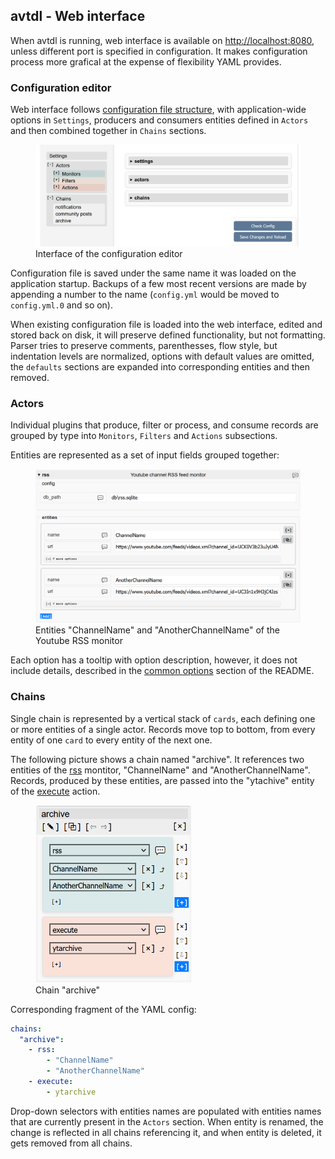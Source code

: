 ## avtdl - Web interface

When avtdl is running, web interface is available on <http://localhost:8080>, unless different port is specified in
configuration. It makes configuration process more grafical at the expense of flexibility YAML provides.

### Configuration editor

Web interface follows [configuration file structure](https://github.com/15532th/avtdl#configuration-file-format), with
application-wide options in `Settings`, producers and consumers entities defined in `Actors` and then combined together
in `Chains` sections.

<figure>
<img src="main_view.png" width="800" alt="Interface of the configuration editor"/>
<figcaption>
Interface of the configuration editor
</figcaption>
</figure>

Configuration file is saved under the same name it was loaded on the application startup. Backups of a few most recent
versions are made by appending a number to the name (`config.yml` would be moved to `config.yml.0` and so on).

When existing configuration file is loaded into the web interface, edited and stored back on disk, it will preserve defined functionality, but not formatting. Parser tries to preserve comments, parenthesses, flow style, but indentation levels are normalized, options with default values are omitted, the `defaults` sections are expanded into corresponding entities and then removed.

### Actors

Individual plugins that produce, filter or process, and consume records are grouped by type into `Monitors`, `Filters` and `Actions` subsections.

Entities are represented as a set of input fields grouped together:

<figure>
<img src="monitor_rss.png" width="800"/>
<figcaption>
Entities "ChannelName" and "AnotherChannelName" of the Youtube RSS monitor

</figcaption>
</figure>

Each option has a tooltip with option description, however, it does not include details, described in the [common options](https://github.com/15532th/avtdl#common-options) section of the README.

### Chains

Single chain is represented by a vertical stack of `cards`, each defining one or more entities of a single actor. Records move top to bottom, from every entity of one `card` to every entity of the next one. 

The following picture shows a chain named "archive". It references two entities of the [rss](https://github.com/15532th/avtdl/blob/master/PLUGINS.md#rss---youtube-channel-rss-feed-monitor) montitor, "ChannelName" and "AnotherChannelName". Records, produced by these entities, are passed into the "ytachive" entity of the [execute](https://github.com/15532th/avtdl/blob/master/PLUGINS.md#execute---run-pre-defined-shell-command) action.

<figure>
<img alt="Chain example" src="chain_archive.png" width="250"/>
<figcaption>
Chain "archive"
</figcaption>
</figure>

Corresponding fragment of the YAML config:

```yaml
chains:
  "archive":
    - rss:
        - "ChannelName"
        - "AnotherChannelName"
    - execute:
        - ytarchive
```

Drop-down selectors with entities names are populated with entities names that are currently present in the `Actors` section. When entity is renamed, the change is reflected in all chains referencing it, and when entity is deleted, it gets removed from all chains.